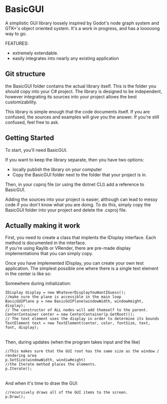 # BasicGUI

A simplistic GUI library loosely inspired by Godot's node graph system and GTK+'s object oriented system.
It's a work in progress, and has a looooong way to go.

FEATURES: <br>
- extremely extendable. <br>
- easily integrates into nearly any existing application

## Git structure
the BasicGUI folder contains the actual library itself. This is the folder you should copy into your C# project.
The library is designed to be independent, however integrating its sources into your project allows the best customizability.

This library is simple enough that the code documents itself. If you are confused, the sources and examples will give you the answer. If you're still confused, feel free to ask.

## Getting Started

To start, you'll need BasicGUI.<br>

If you want to keep the library separate, then you have two options:
- locally publish the library on your computer
- Copy the BasicGUI folder next to the folder that your project is in.

Then, in your csproj file (or using the dotnet CLI) add a reference to BasicGUI.

Adding the sources into your project is easier, although can lead to messy code if you don't know what you are doing. To do this, simply copy the BasicGUI folder into your project and delete the .csproj file.

## Actually making it work

First, you need to create a class that implents the IDisplay interface. Each method is documented in the interface.<br>
If you're using Raylib or VRender, there are pre-made display implementations that you can simply copy.

Once you have implemented IDisplay, you can create your own test application. The simplest possible one where there is a single text element in the center is like so:

Somewhere during initialization:<br>
```
IDisplay display = new WhateverDisplayYouWantIGuess();
//make sure the plane is accessible in the main loop
BasicGUIPlane p = new BasicGUIPlane(windowWidth, windowHeight, display);
// The constructor of ALL nodes will add themself to the parent.
CenterContainer center = new CenterContainer(p.GetRoot());
// The text element uses the display in order to determine its bounds
TextElement text = new TextElement(center, color, fontSize, text, font, display);
```
<br>
Then, during updates (when the program takes input and the like)

```
//This makes sure that the GUI root has the same size as the window / rendering area
p.SetSize(windowWidth, windiwHeight)
//the Iterate method places the elements.
p.Iterate();
```
<br>
And when it's time to draw the GUI:

```
//recursively draws all of the GUI items to the screen.
p.Draw();
```